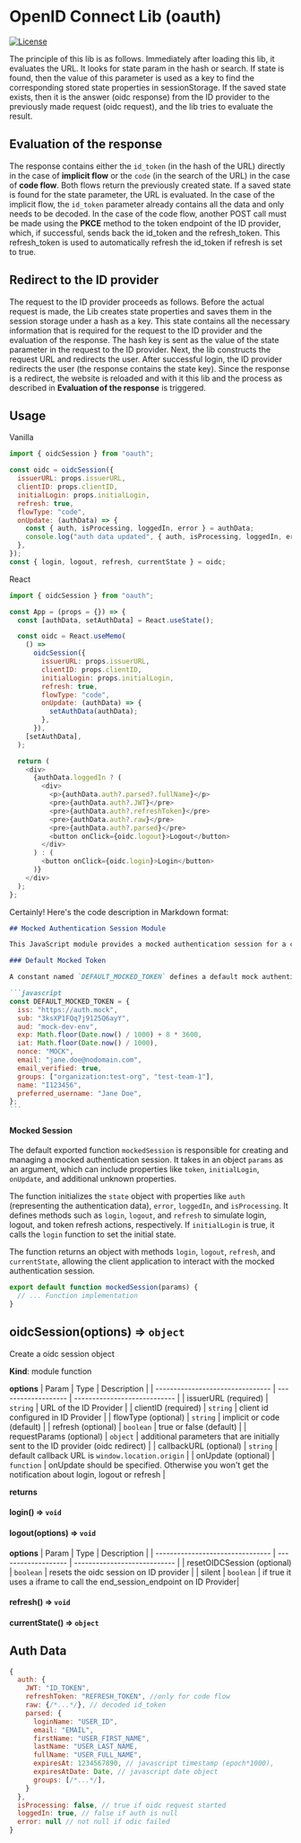 # OpenID Connect Lib (oauth)

[![License](https://img.shields.io/badge/License-Apache%202.0-blue.svg)](LICENSE)

The principle of this lib is as follows. Immediately after loading this lib, it evaluates the URL. It looks for state param in the hash or search. If state is found, then the value of this parameter is used as a key to find the corresponding stored state properties in sessionStorage. If the saved state exists, then it is the answer (oidc response) from the ID provider to the previously made request (oidc request), and the lib tries to evaluate the result.

## Evaluation of the response

The response contains either the `id_token` (in the hash of the URL) directly in the case of **implicit flow** or the `code` (in the search of the URL) in the case of **code flow**. Both flows return the previously created state. If a saved state is found for the state parameter, the URL is evaluated. In the case of the implicit flow, the `id_token` parameter already contains all the data and only needs to be decoded. In the case of the code flow, another POST call must be made using the **PKCE** method to the token endpoint of the ID provider, which, if successful, sends back the id_token and the refresh_token. This refresh_token is used to automatically refresh the id_token if refresh is set to true.

## Redirect to the ID provider

The request to the ID provider proceeds as follows. Before the actual request is made, the Lib creates state properties and saves them in the session storage under a hash as a key. This state contains all the necessary information that is required for the request to the ID provider and the evaluation of the response. The hash key is sent as the value of the state parameter in the request to the ID provider. Next, the lib constructs the request URL and redirects the user. After successful login, the ID provider redirects the user (the response contains the state key). Since the response is a redirect, the website is reloaded and with it this lib and the process as described in **Evaluation of the response** is triggered.

## Usage

Vanilla

```js
import { oidcSession } from "oauth";

const oidc = oidcSession({
  issuerURL: props.issuerURL,
  clientID: props.clientID,
  initialLogin: props.initialLogin,
  refresh: true,
  flowType: "code",
  onUpdate: (authData) => {
    const { auth, isProcessing, loggedIn, error } = authData;
    console.log("auth data updated", { auth, isProcessing, loggedIn, error });
  },
});
const { login, logout, refresh, currentState } = oidc;
```

React

```js
import { oidcSession } from "oauth";

const App = (props = {}) => {
  const [authData, setAuthData] = React.useState();

  const oidc = React.useMemo(
    () =>
      oidcSession({
        issuerURL: props.issuerURL,
        clientID: props.clientID,
        initialLogin: props.initialLogin,
        refresh: true,
        flowType: "code",
        onUpdate: (authData) => {
          setAuthData(authData);
        },
      }),
    [setAuthData],
  );

  return (
    <div>
      {authData.loggedIn ? (
        <div>
          <p>{authData.auth?.parsed?.fullName}</p>
          <pre>{authData.auth?.JWT}</pre>
          <pre>{authData.auth?.refreshToken}</pre>
          <pre>{authData.auth?.raw}</pre>
          <pre>{authData.auth?.parsed}</pre>
          <button onClick={oidc.logout}>Logout</button>
        </div>
      ) : (
        <button onClick={oidc.login}>Login</button>
      )}
    </div>
  );
};
```

Certainly! Here's the code description in Markdown format:

````markdown
## Mocked Authentication Session Module

This JavaScript module provides a mocked authentication session for a client application. It simulates the behavior of an authentication mechanism by generating a mock authentication token and handling login, logout, and token refresh actions.

### Default Mocked Token

A constant named `DEFAULT_MOCKED_TOKEN` defines a default mock authentication token with various properties such as issuer (`iss`), subject (`sub`), audience (`aud`), expiration time (`exp`), issuance time (`iat`), nonce, email, email verification status, user groups, name, and preferred username.

```javascript
const DEFAULT_MOCKED_TOKEN = {
  iss: "https://auth.mock",
  sub: "3ksXP1FQq7j9125Q6ayY",
  aud: "mock-dev-env",
  exp: Math.floor(Date.now() / 1000) + 8 * 3600,
  iat: Math.floor(Date.now() / 1000),
  nonce: "MOCK",
  email: "jane.doe@nodomain.com",
  email_verified: true,
  groups: ["organization:test-org", "test-team-1"],
  name: "I123456",
  preferred_username: "Jane Doe",
};
```
````

#### Mocked Session

The default exported function `mockedSession` is responsible for creating and managing a mocked authentication session. It takes in an object `params` as an argument, which can include properties like `token`, `initialLogin`, `onUpdate`, and additional unknown properties.

The function initializes the `state` object with properties like `auth` (representing the authentication data), `error`, `loggedIn`, and `isProcessing`. It defines methods such as `login`, `logout`, and `refresh` to simulate login, logout, and token refresh actions, respectively. If `initialLogin` is true, it calls the `login` function to set the initial state.

The function returns an object with methods `login`, `logout`, `refresh`, and `currentState`, allowing the client application to interact with the mocked authentication session.

```javascript
export default function mockedSession(params) {
  // ... Function implementation
}
```

## oidcSession(options) ⇒ <code>object</code>

Create a oidc session object

**Kind**: module function

**options**
| Param | Type | Description |
| -------------------------------- | ------------------- | ---------------------------- |
| issuerURL (required) | <code>string</code> | URL of the ID Provider |
| clientID (required) | <code>string</code> | client id configured in ID Provider |
| flowType (optional) | <code>string</code> | implicit or code (default) |
| refresh (optional) | <code>boolean</code> | true or false (default) |
| requestParams (optional) | <code>object</code> | additional parameters that are initially sent to the ID provider (oidc redirect) |
| callbackURL (optional) | <code>string</code> | default callback URL is `window.location.origin` |
| onUpdate (optional) | <code>function</code> | onUpdate should be specified. Otherwise you won't get the notification about login, logout or refresh |

**returns**

#### login() ⇒ <code>void</code>

#### logout(options) ⇒ <code>void</code>

**options**
| Param | Type | Description |
| -------------------------------- | ------------------- | ---------------------------- |
| resetOIDCSession (optional) | <code>boolean</code> | resets the oidc session on ID provider |
| silent | <code>boolean</code> | if true it uses a iframe to call the end_session_endpoint on ID Provider|

#### refresh() ⇒ <code>void</code>

#### currentState() ⇒ <code>object</code>

## Auth Data

```js
{
  auth: {
    JWT: "ID_TOKEN",
    refreshToken: "REFRESH_TOKEN", //only for code flow
    raw: {/*...*/}, // decoded id_token
    parsed: {
      loginName: "USER_ID",
      email: "EMAIL",
      firstName: "USER_FIRST_NAME",
      lastName: "USER_LAST_NAME,
      fullName: "USER_FULL_NAME",
      expiresAt: 1234567890, // javascript timestamp (epoch*1000),
      expiresAtDate: Date, // javascript date object
      groups: [/*...*/],
    }
  },
  isProcessing: false, // true if oidc request started
  loggedIn: true, // false if auth is null
  error: null // not null if odic failed
}
```
